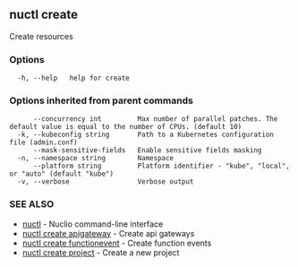 ## nuctl create

Create resources

### Options

```
  -h, --help   help for create
```

### Options inherited from parent commands

```
      --concurrency int         Max number of parallel patches. The default value is equal to the number of CPUs. (default 10)
  -k, --kubeconfig string       Path to a Kubernetes configuration file (admin.conf)
      --mask-sensitive-fields   Enable sensitive fields masking
  -n, --namespace string        Namespace
      --platform string         Platform identifier - "kube", "local", or "auto" (default "kube")
  -v, --verbose                 Verbose output
```

### SEE ALSO

* [nuctl](nuctl.md)	 - Nuclio command-line interface
* [nuctl create apigateway](nuctl_create_apigateway.md)	 - Create api gateways
* [nuctl create functionevent](nuctl_create_functionevent.md)	 - Create function events
* [nuctl create project](nuctl_create_project.md)	 - Create a new project

